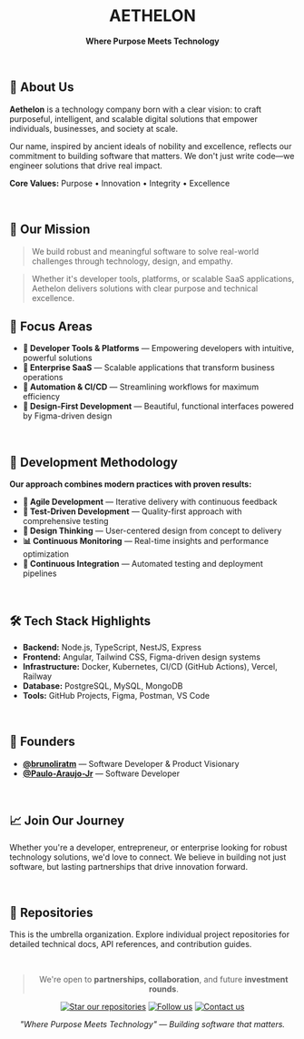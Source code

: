 <div align="center">

# AETHELON

**Where Purpose Meets Technology**

</div>

</br>

## 🌌 About Us

**Aethelon** is a technology company born with a clear vision: to craft purposeful, intelligent, and scalable digital solutions that empower individuals, businesses, and society at scale.

Our name, inspired by ancient ideals of nobility and excellence, reflects our commitment to building software that matters. We don't just write code—we engineer solutions that drive real impact.

**Core Values:** Purpose • Innovation • Integrity • Excellence

</br>

## 🧭 Our Mission

> We build robust and meaningful software to solve real-world challenges through technology, design, and empathy.

> Whether it's developer tools, platforms, or scalable SaaS applications, Aethelon delivers solutions with clear purpose and technical excellence.

## 🎯 Focus Areas

- **🚀 Developer Tools & Platforms** — Empowering developers with intuitive, powerful solutions
- **🏢 Enterprise SaaS** — Scalable applications that transform business operations
- **🔧 Automation & CI/CD** — Streamlining workflows for maximum efficiency
- **🎨 Design-First Development** — Beautiful, functional interfaces powered by Figma-driven design

</br>

## 🔧 Development Methodology

**Our approach combines modern practices with proven results:**

- **🚀 Agile Development** — Iterative delivery with continuous feedback
- **🧪 Test-Driven Development** — Quality-first approach with comprehensive testing
- **🎨 Design Thinking** — User-centered design from concept to delivery
- **📊 Continuous Monitoring** — Real-time insights and performance optimization
- **🔄 Continuous Integration** — Automated testing and deployment pipelines

</br>

## 🛠 Tech Stack Highlights

- **Backend:** Node.js, TypeScript, NestJS, Express
- **Frontend:** Angular, Tailwind CSS, Figma-driven design systems
- **Infrastructure:** Docker, Kubernetes, CI/CD (GitHub Actions), Vercel, Railway
- **Database:** PostgreSQL, MySQL, MongoDB
- **Tools:** GitHub Projects, Figma, Postman, VS Code

</br>

## 👥 Founders

- **[@brunoliratm](https://github.com/brunoliratm)** — Software Developer & Product Visionary
- **[@Paulo-Araujo-Jr](https://github.com/Paulo-Araujo-Jr)** — Software Developer

</br>

## 📈 Join Our Journey

Whether you're a developer, entrepreneur, or enterprise looking for robust technology solutions, we'd love to connect. We believe in building not just software, but lasting partnerships that drive innovation forward.

</br>

## 📌 Repositories

This is the umbrella organization. Explore individual project repositories for detailed technical docs, API references, and contribution guides.

</br>

<div align="center">

> We're open to **partnerships, collaboration**, and future **investment rounds**.

[![Star our repositories](https://img.shields.io/badge/⭐-Star%20Our%20Repos-yellow?style=for-the-badge)](https://github.com/aethelon)
[![Follow us](https://img.shields.io/badge/👥-Follow%20Us-blue?style=for-the-badge)](https://github.com/aethelon)
[![Contact us](https://img.shields.io/badge/📧-Contact%20Us-green?style=for-the-badge)](mailto:aetheloncontact@gmail.com)

*"Where Purpose Meets Technology" — Building software that matters.*

</div>

